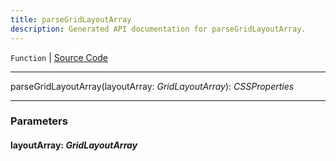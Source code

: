 ```yaml
---
title: parseGridLayoutArray
description: Generated API documentation for parseGridLayoutArray.
---
```


`Function` | [Source Code](https://github.com/mrCamelCode/jtjs-react/blob/0e141e63e22c212c71ce52ba40f0472cc9028516/lib/components/wrappers/layout/Grid.tsx#L277)

---

parseGridLayoutArray(layoutArray: _GridLayoutArray_): _CSSProperties_

---

### Parameters

#### layoutArray: _GridLayoutArray_